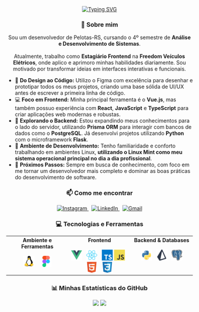 <div align="center">
  <a href="https://git.io/typing-svg"><img src="https://readme-typing-svg.herokuapp.com?font=Space+Grotesk&size=40&pause=1000&color=FFFFFF&center=true&vCenter=true&width=570&lines=Oi%2C+eu+sou+o+Gustavo!;Sou+Desenvolvedor+Frontend." alt="Typing SVG" /></a>
</div>

<h3 align="center"><strong>🚀 Sobre mim</strong></h3>

<p align="center">
  Sou um desenvolvedor de Pelotas-RS, cursando o 4º semestre de <b>Análise e Desenvolvimento de Sistemas</b>. 
  <br><br>
  Atualmente, trabalho como <b>Estagiário Frontend</b> na <b>Freedom Veículos Elétricos</b>, onde aplico e aprimoro minhas habilidades diariamente. Sou motivado por transformar ideias em interfaces interativas e funcionais.
</p>

- 🎨 **Do Design ao Código:** Utilizo o Figma com excelência para desenhar e prototipar todos os meus projetos, criando uma base sólida de UI/UX antes de escrever a primeira linha de código.
- 💻 **Foco em Frontend:** Minha principal ferramenta é o **Vue.js**, mas também possuo experiência com **React**, **JavaScript** e **TypeScript** para criar aplicações web modernas e robustas.
- 🧠 **Explorando o Backend:** Estou expandindo meus conhecimentos para o lado do servidor, utilizando **Prisma ORM** para interagir com bancos de dados como o **PostgreSQL**. Já desenvolvi projetos utilizando **Python** com o microframework **Flask**.
- 🐧 **Ambiente de Desenvolvimento:** Tenho familiaridade e conforto trabalhando em ambientes Linux, **utilizando o Linux Mint como meu sistema operacional principal no dia a dia profissional**.
- 🚀 **Próximos Passos:** Sempre em busca de conhecimento, com foco em me tornar um desenvolvedor mais completo e dominar as boas práticas do desenvolvimento de software.

<h3 align="center"><strong>📫 Como me encontrar</strong></h3>

<p align="center">
  <a href="https://instagram.com/gustavokirst_" target="_blank">
    <img src="https://img.shields.io/badge/Instagram-E4405F?style=for-the-badge&logo=instagram&logoColor=white" alt="Instagram"/>
  </a>
  &nbsp;
  <a href="www.linkedin.com/in/gustavo-kirst" target="_blank">
    <img src="https://img.shields.io/badge/LinkedIn-0A66C2?style=for-the-badge&logo=linkedin&logoColor=white" alt="LinkedIn"/>
  </a>
  &nbsp;
  <a href="mailto:kirst.gustavo@gmail.com" target="_blank">
    <img src="https://img.shields.io/badge/Gmail-D14836?style=for-the-badge&logo=gmail&logoColor=white" alt="Gmail"/>
  </a>
</p>

<h3 align="center"><strong>💻 Tecnologias e Ferramentas</strong></h3>

<div align="center">
  <table border="0" cellpadding="10" cellspacing="0">
    <tr valign="top">
      <td width="33%">
        <div align="center">
          <strong>Ambiente e Ferramentas</strong><br><br>
          <img src="https://raw.githubusercontent.com/devicons/devicon/refs/heads/master/icons/linux/linux-original.svg" height="30" alt="Linux logo"/>
          &nbsp;&nbsp;
          <img src="https://raw.githubusercontent.com/devicons/devicon/refs/heads/master/icons/figma/figma-original.svg" height="30" alt="Figma logo"/>
        </div>
      </td>
      <td width="33%">
        <div align="center">
          <strong>Frontend</strong><br><br>
          <img src="https://raw.githubusercontent.com/devicons/devicon/master/icons/vuejs/vuejs-original.svg" height="30" alt="Vue logo"/>
          &nbsp;
          <img src="https://raw.githubusercontent.com/devicons/devicon/master/icons/react/react-original.svg" height="30" alt="React logo"/>
          &nbsp;
          <img src="https://raw.githubusercontent.com/devicons/devicon/master/icons/typescript/typescript-original.svg" height="30" alt="TypeScript logo"/>
          <img src="https://raw.githubusercontent.com/devicons/devicon/master/icons/javascript/javascript-original.svg" height="30" alt="JavaScript logo"/>
          &nbsp;
          <img src="https://raw.githubusercontent.com/devicons/devicon/master/icons/html5/html5-original.svg" height="30" alt="HTML5 logo"/>
          &nbsp;
          <img src="https://raw.githubusercontent.com/devicons/devicon/master/icons/css3/css3-original.svg" height="30" alt="CSS3 logo"/>
        </div>
      </td>
      <td width="33%">
        <div align="center">
          <strong>Backend & Databases</strong><br><br>
          <img src="https://raw.githubusercontent.com/devicons/devicon/master/icons/python/python-original.svg" height="30" alt="Python logo"/>
          &nbsp;
          <img src="https://raw.githubusercontent.com/devicons/devicon/refs/heads/master/icons/prisma/prisma-original.svg" height="30" alt="Prisma logo"/>
          &nbsp;
          <img src="https://raw.githubusercontent.com/devicons/devicon/refs/heads/master/icons/postgresql/postgresql-original.svg" height="30" alt="Postgres logo"/>
        </div>
      </td>
    </tr>
  </table>
</div>

<h3 align="center"><strong>📊 Minhas Estatísticas do GitHub</strong></h3>

<div align="center">
  <img height="180em" src="https://github-readme-stats.vercel.app/api?username=gustavo-kirst&show_icons=true&theme=dracula&include_all_commits=true&count_private=true"/>
  <img height="170em" src="https://github-readme-streak-stats.herokuapp.com/?user=gustavo-kirst&theme=dracula"/>
</div>
